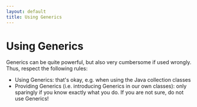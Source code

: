 ```yaml
---
layout: default
title: Using Generics
---
```


# Using Generics


Generics can be quite powerful, but also very cumbersome if used wrongly. Thus, respect the following rules:

- Using Generics: that's okay, e.g. when using the Java collection classes
- Providing Generics (i.e. introducing Generics in our own classes): only sparingly 
if you know exactly what you do. If you are not sure, do not use Generics!

